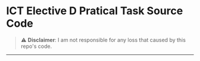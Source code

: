 # ICT Elective D Pratical Task Source Code
> :warning: **Disclaimer**: I am not responsible for any loss that caused by this repo's code.

---

